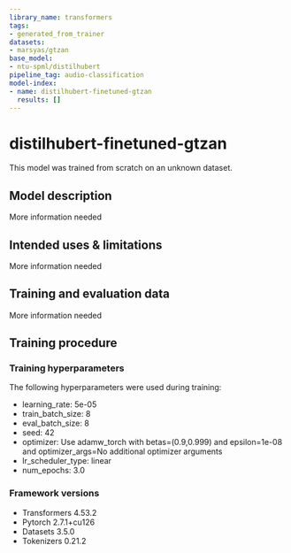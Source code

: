 ```yaml
---
library_name: transformers
tags:
- generated_from_trainer
datasets:
- marsyas/gtzan
base_model:
- ntu-spml/distilhubert
pipeline_tag: audio-classification
model-index:
- name: distilhubert-finetuned-gtzan
  results: []
---
```


<!-- This model card has been generated automatically according to the information the Trainer had access to. You
should probably proofread and complete it, then remove this comment. -->

# distilhubert-finetuned-gtzan

This model was trained from scratch on an unknown dataset.

## Model description

More information needed

## Intended uses & limitations

More information needed

## Training and evaluation data

More information needed

## Training procedure

### Training hyperparameters

The following hyperparameters were used during training:
- learning_rate: 5e-05
- train_batch_size: 8
- eval_batch_size: 8
- seed: 42
- optimizer: Use adamw_torch with betas=(0.9,0.999) and epsilon=1e-08 and optimizer_args=No additional optimizer arguments
- lr_scheduler_type: linear
- num_epochs: 3.0

### Framework versions

- Transformers 4.53.2
- Pytorch 2.7.1+cu126
- Datasets 3.5.0
- Tokenizers 0.21.2